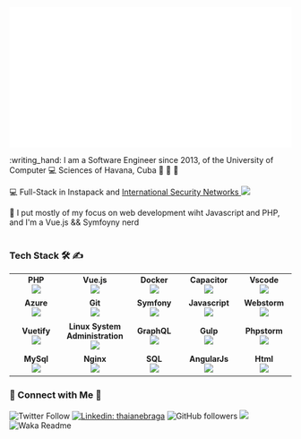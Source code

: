 <!-- Working GIF -->
<img src="https://github.com/BURNING-SOLUTIONS/reeveng/blob/master/svg.svg" alt="dev_object" align="center" width="1500" height="250"/> 
 <br> 
<p> :writing_hand: I am a Software Engineer since 2013, of the University of Computer 💻 Sciences of Havana, Cuba 💪 🧑‍ 💪</p>
<p> 💻 Full-Stack in Instapack and <a href="https://isnsecurity.com/">International Security Networks <img src="https://media.giphy.com/media/WUlplcMpOCEmTGBtBW/giphy.gif" width="40"></a>
 
:vulcan_salute: I put mostly of my focus on web development wiht Javascript and PHP, and I'm a Vue.js && Symfoyny nerd <br><br>

### Tech Stack 🛠️ ✍️
<table>
<tbody>
 <tr>
   <td align="center" width="20%">
   <span><b><center>PHP</center></b></span> 
   <img height=60px src="https://seeklogo.com/images/P/php-logo-ADE513E748-seeklogo.com.png"> 
   </td>

   <td align="center" width="20%">
   <span><b><center>Vue.js</center></b></span> 
   <img height=60px src="https://seeklogo.com/images/V/vuejs-logo-17D586B587-seeklogo.com.png"> 
   </td>

   <td align="center" width="20%">
   <span><b><center>Docker</center></b></span> 
   <img height=60px src="https://encrypted-tbn0.gstatic.com/images?q=tbn%3AANd9GcTApU_6Eg4oWx3NMhLifHmNEkxjeMxfd3oGUA&usqp=CAU"> 
   </td>
   
   <td align="center" width="20%">
   <span><b><center>Capacitor</center></b></span> 
   <img height=65px src="https://seeklogo.com/images/C/capacitor-logo-DF3634DD70-seeklogo.com.png"> 
   </td>
   
   <td align="center" width="20%">
   <span><b><center>Vscode</center></b></span> 
   <img height=65px src="https://seeklogo.com/images/V/visual-studio-code-logo-284BC24C39-seeklogo.com.png"> 
   </td>
</tr>


<tr>
   <td align="center" width="20%">
   <span><b><center>Azure</center></b></span> 
   <img height=65px src="https://seeklogo.com/images/M/microsoft-azure-logo-85055C44BE-seeklogo.com.png"> 
   </td>

   <td align="center" width="20%">
   <span><b><center>Git</center></b></span> 
   <img height=65px src="https://git-scm.com/images/logos/downloads/Git-Logo-2Color.png"> 
   </td>

   <td align="center" width="20%">
   <span><b><center>Symfony</center></b></span> 
   <img height=65px src="https://seeklogo.com/images/S/symfony-logo-AA34C8FC16-seeklogo.com.png"> 
   </td>

   <td align="center" width="20%">
   <span><b><center>Javascript</center></b></span> 
   <img height=65px src="https://seeklogo.com/images/J/javascript-js-logo-2949701702-seeklogo.com.png"> 
   </td>
   
   <td align="center" width="20%">
   <span><b><center>Webstorm</center></b></span> 
   <img height=65px src="https://seeklogo.com/images/W/webstorm-logo-691E749F21-seeklogo.com.png"> 
   </td>
   
   </tr>

   <tr>
   
   <td align="center" width="20%">
   <span><b><center>Vuetify</center></b></span> 
   <img height=65px src="https://seeklogo.com/images/V/vuetify-logo-3BCF73C928-seeklogo.com.png"> 
   </td>

   <td align="center" width="20%">
   <span><b><center>Linux System Administration</center></b></span> 
   <img height=65px src="https://upload.wikimedia.org/wikipedia/commons/a/af/Tux.png"> 
   </td>

   <td align="center" width="20%">
   <span><b><center>GraphQL</center></b></span> 
   <img height=65px src="https://seeklogo.com/images/G/graphql-logo-97CBBB6D51-seeklogo.com.png"> 
   </td>

   <td align="center" width="20%">
   <span><b><center>Gulp</center></b></span> 
   <img height=65px src="https://seeklogo.com/images/G/gulp-logo-415632861B-seeklogo.com.png"> 
   </td>
   
   <td align="center" width="20%">
   <span><b><center>Phpstorm</center></b></span> 
   <img height=65px src="https://seeklogo.com/images/P/phpstorm-logo-220B633CDA-seeklogo.com.png"> 
   </td>
   
</tr>

<tr>
   <td align="center" width="20%">
   <span><b><center>MySql</center></b></span> 
   <img height=65px src="https://seeklogo.com/images/M/mysql-logo-B047FB7790-seeklogo.com.png"> 
   </td>

   <td align="center" width="20%">
   <span><b><center>Nginx</center></b></span> 
   <img height=65px src="http://www.myiconfinder.com/uploads/iconsets/256-256-cf2ed3956a3a1484f83ed20d7e987f21.png"> 
   </td>

   <td align="center" width="20%">
   <span><b><center>SQL</center></b></span> 
   <img height=65px src="https://i0.wp.com/www.complexsql.com/wp-content/uploads/2017/01/sql-logo.jpg?ssl=1"> 
   </td>

   <td align="center" width="20%">
   <span><b><center>AngularJs</center></b></span> 
   <img height=65px src="https://seeklogo.com/images/A/angular-js-logo-BEDAA295A8-seeklogo.com.png"> 
   </td>
   
   <td align="center" width="20%">
   <span><b><center>Html</center></b></span> 
   <img height=65px src="https://seeklogo.com/images/H/html5-logo-EF92D240D7-seeklogo.com.png"> 
   </td>
   
</tr>

</tbody>
</table>

<h3>🤛 Connect with Me 🤜</h3> 

![Twitter Follow](https://img.shields.io/twitter/follow/misteranmol?label=Follow)
[![Linkedin: thaianebraga](https://seeklogo.com/images/L/linked-in-linkedin-logo-92FF20BA9B-seeklogo.com.png&link=https://www.linkedin.com/in/juan-ramón-borges-de-león-6097bb168/)](https://www.linkedin.com/in/juan-ramón-borges-de-león-6097bb168/)
![GitHub followers](https://img.shields.io/github/followers/anmol098?label=Follow&style=social)
![](https://visitor-badge.glitch.me/badge?page_id=anmol098.anmol098)
![Waka Readme](https://github.com/anmol098/anmol098/workflows/Waka%20Readme/badge.svg)
